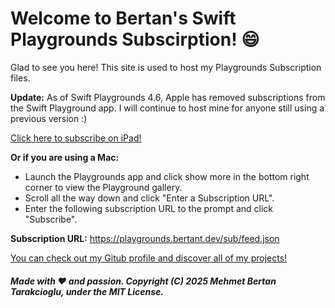 # **Welcome to Bertan's Swift Playgrounds Subscirption!** 😄

Glad to see you here! This site is used to host my Playgrounds Subscription files.

**Update:** As of Swift Playgrounds 4.6, Apple has removed subscriptions from the Swift Playground app. I will continue to host mine for anyone still using a previous version :)

[Click here to subscribe on iPad!](https://developer.apple.com/ul/sp0?url=https://playgrounds.bertant.dev/sub/feed.json)

**Or if you are using a Mac:**
* Launch the Playgrounds app and click show more in the bottom right corner to view the Playground gallery.
* Scroll all the way down and click "Enter a Subscription URL".
* Enter the following subscription URL to the prompt and click "Subscribe".

**Subscription URL:** https://playgrounds.bertant.dev/sub/feed.json

[You can check out my Gitub profile and discover all of my projects!](https://github.com/bertant)

##### Made with ❤️  and passion. Copyright (C) 2025 Mehmet Bertan Tarakcioglu, under the MIT License. 
